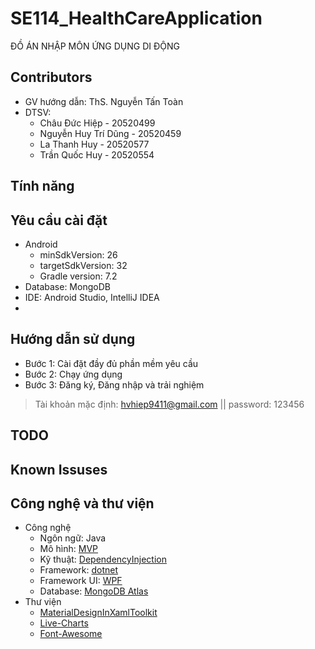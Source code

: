 # SE114_HealthCareApplication
ĐỒ ÁN NHẬP MÔN ỨNG DỤNG DI ĐỘNG

## Contributors
- GV hướng dẫn: ThS. Nguyễn Tấn Toàn
- DTSV:
  - Châu Đức Hiệp - 20520499
  - Nguyễn Huy Trí Dũng - 20520459
  - La Thanh Huy - 20520577
  - Trần Quốc Huy - 20520554
## Tính năng

## Yêu cầu cài đặt
- Android
  - minSdkVersion: 26
  - targetSdkVersion: 32
  - Gradle version: 7.2
- Database: MongoDB
- IDE: Android Studio, IntelliJ IDEA
- 
## Hướng dẫn sử dụng
- Bước 1: Cài đặt đầy đủ phần mềm yêu cầu
- Bước 2: Chạy ứng dụng
- Bước 3: Đăng ký, Đăng nhập và trải nghiệm

>Tài khoản mặc định:
>hvhiep9411@gmail.com ||
> password: 123456



## TODO


## Known Issuses


## Công nghệ và thư viện
- Công nghệ
    - Ngôn ngữ: Java
    - Mô hình: [MVP](https://www.geeksforgeeks.org/mvp-model-view-presenter-architecture-pattern-in-android-with-example/)
    - Kỹ thuật: [DependencyInjection](https://docs.microsoft.com/en-us/dotnet/core/extensions/dependency-injection)
    - Framework: [dotnet](https://github.com/dotnet)
    - Framework UI: [WPF](https://github.com/dotnet/wpf)
    - Database: [MongoDB Atlas](https://www.mongodb.com/cloud/atlas)
- Thư viện
    - [MaterialDesignInXamlToolkit](https://github.com/MaterialDesignInXAML/MaterialDesignInXamlToolkit)
    - [Live-Charts](https://github.com/Live-Charts/Live-Charts)
    - [Font-Awesome](https://github.com/FortAwesome/Font-Awesome)
